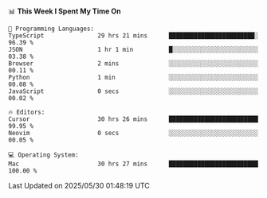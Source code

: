 <!--START_SECTION:waka-->
📊 **This Week I Spent My Time On** 

```text
💬 Programming Languages: 
TypeScript               29 hrs 21 mins      ████████████████████████░   96.39 % 
JSON                     1 hr 1 min          █░░░░░░░░░░░░░░░░░░░░░░░░   03.38 % 
Browser                  2 mins              ░░░░░░░░░░░░░░░░░░░░░░░░░   00.11 % 
Python                   1 min               ░░░░░░░░░░░░░░░░░░░░░░░░░   00.08 % 
JavaScript               0 secs              ░░░░░░░░░░░░░░░░░░░░░░░░░   00.02 % 

🔥 Editors: 
Cursor                   30 hrs 26 mins      █████████████████████████   99.95 % 
Neovim                   0 secs              ░░░░░░░░░░░░░░░░░░░░░░░░░   00.05 % 

💻 Operating System: 
Mac                      30 hrs 27 mins      █████████████████████████   100.00 % 
```


 Last Updated on 2025/05/30 01:48:19 UTC
<!--END_SECTION:waka-->
